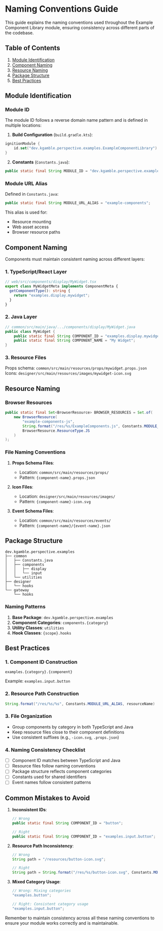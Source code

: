 # Naming Conventions Guide

This guide explains the naming conventions used throughout the Example Component Library module, ensuring consistency across different parts of the codebase.

## Table of Contents

1. [Module Identification](#module-identification)
2. [Component Naming](#component-naming)
3. [Resource Naming](#resource-naming)
4. [Package Structure](#package-structure)
5. [Best Practices](#best-practices)

## Module Identification

### Module ID

The module ID follows a reverse domain name pattern and is defined in multiple locations:

1. **Build Configuration** (`build.gradle.kts`):

```kotlin
ignitionModule {
    id.set("dev.kgamble.perspective.examples.ExampleComponentLibrary")
}
```

2. **Constants** (`Constants.java`):

```java
public static final String MODULE_ID = "dev.kgamble.perspective.examples.ExampleComponentLibrary";
```

### Module URL Alias

Defined in `Constants.java`:

```java
public static final String MODULE_URL_ALIAS = "example-components";
```

This alias is used for:

- Resource mounting
- Web asset access
- Browser resource paths

## Component Naming

Components must maintain consistent naming across different layers:

### 1. TypeScript/React Layer

```typescript
// web/src/components/display/MyWidget.tsx
export class MyWidgetMeta implements ComponentMeta {
  getComponentType(): string {
    return "examples.display.mywidget";
  }
}
```

### 2. Java Layer

```java
// common/src/main/java/.../components/display/MyWidget.java
public class MyWidget {
    public static final String COMPONENT_ID = "examples.display.mywidget";
    public static final String COMPONENT_NAME = "My Widget";
}
```

### 3. Resource Files

Props schema: `common/src/main/resources/props/mywidget.props.json`
Icons: `designer/src/main/resources/images/mywidget-icon.svg`

## Resource Naming

### Browser Resources

```java
public static final Set<BrowserResource> BROWSER_RESOURCES = Set.of(
    new BrowserResource(
        "example-components-js",
        String.format("/res/%s/ExampleComponents.js", Constants.MODULE_URL_ALIAS),
        BrowserResource.ResourceType.JS
    )
);
```

### File Naming Conventions

1. **Props Schema Files**:

   - Location: `common/src/main/resources/props/`
   - Pattern: `{component-name}.props.json`

2. **Icon Files**:

   - Location: `designer/src/main/resources/images/`
   - Pattern: `{component-name}-icon.svg`

3. **Event Schema Files**:
   - Location: `common/src/main/resources/events/`
   - Pattern: `{component-name}/{event-name}.json`

## Package Structure

```
dev.kgamble.perspective.examples
├── common
│   ├── Constants.java
│   ├── components
│   │   ├── display
│   │   └── input
│   └── utilities
├── designer
│   └── hooks
└── gateway
    └── hooks
```

### Naming Patterns

1. **Base Package**: `dev.kgamble.perspective.examples`
2. **Component Categories**: `components.{category}`
3. **Utility Classes**: `utilities`
4. **Hook Classes**: `{scope}.hooks`

## Best Practices

### 1. Component ID Construction

```
examples.{category}.{component}
```

Example: `examples.input.button`

### 2. Resource Path Construction

```java
String.format("/res/%s/%s", Constants.MODULE_URL_ALIAS, resourceName)
```

### 3. File Organization

- Group components by category in both TypeScript and Java
- Keep resource files close to their component definitions
- Use consistent suffixes (e.g., `-icon.svg`, `.props.json`)

### 4. Naming Consistency Checklist

- [ ] Component ID matches between TypeScript and Java
- [ ] Resource files follow naming conventions
- [ ] Package structure reflects component categories
- [ ] Constants used for shared identifiers
- [ ] Event names follow consistent patterns

## Common Mistakes to Avoid

1. **Inconsistent IDs**:

   ```java
   // Wrong
   public static final String COMPONENT_ID = "button";

   // Right
   public static final String COMPONENT_ID = "examples.input.button";
   ```

2. **Resource Path Inconsistency**:

   ```java
   // Wrong
   String path = "/resources/button-icon.svg";

   // Right
   String path = String.format("/res/%s/button-icon.svg", Constants.MODULE_URL_ALIAS);
   ```

3. **Mixed Category Usage**:

   ```typescript
   // Wrong: Mixing categories
   "examples.button";

   // Right: Consistent category usage
   "examples.input.button";
   ```

Remember to maintain consistency across all these naming conventions to ensure your module works correctly and is maintainable.
